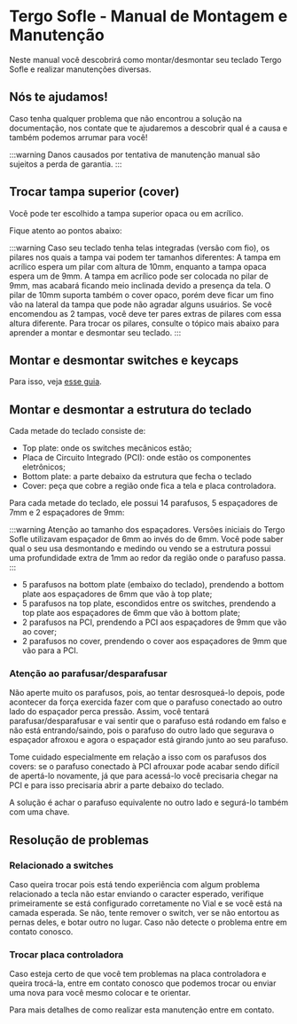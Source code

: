 # Tergo Sofle - Manual de Montagem e Manutenção

Neste manual você descobrirá como montar/desmontar seu teclado Tergo Sofle e realizar manutenções diversas.

## Nós te ajudamos!

Caso tenha qualquer problema que não encontrou a solução na documentação, nos contate que te ajudaremos a descobrir qual é a causa e também podemos arrumar para você!

:::warning
Danos causados por tentativa de manutenção manual são sujeitos a perda de garantia.
:::

## Trocar tampa superior (cover)

Você pode ter escolhido a tampa superior opaca ou em acrílico.

Fique atento ao pontos abaixo:

:::warning
Caso seu teclado tenha telas integradas (versão com fio), os pilares nos quais a tampa vai podem ter tamanhos diferentes:
A tampa em acrílico espera um pilar com altura de 10mm, enquanto a tampa opaca espera um de 9mm.
A tampa em acrílico pode ser colocada no pilar de 9mm, mas acabará ficando meio inclinada devido a presença da tela.
O pilar de 10mm suporta também o cover opaco, porém deve ficar um fino vão na lateral da tampa que pode não agradar alguns usuários.
Se você encomendou as 2 tampas, você deve ter pares extras de pilares com essa altura diferente.
Para trocar os pilares, consulte o tópico mais abaixo para aprender a montar e desmontar seu teclado.
:::

## Montar e desmontar switches e keycaps

Para isso, veja [esse guia](./COLOCAR_E_REMOVER_SWITCHES.md).

## Montar e desmontar a estrutura do teclado

Cada metade do teclado consiste de:
- Top plate: onde os switches mecânicos estão;
- Placa de Circuito Integrado (PCI): onde estão os componentes eletrônicos;
- Bottom plate: a parte debaixo da estrutura que fecha o teclado
- Cover: peça que cobre a região onde fica a tela e placa controladora.

Para cada metade do teclado, ele possui 14 parafusos, 5 espaçadores de 7mm e 2 espaçadores de 9mm:

:::warning
Atenção ao tamanho dos espaçadores.
Versões iniciais do Tergo Sofle utilizavam espaçador de 6mm ao invés do de 6mm.
Você pode saber qual o seu usa desmontando e medindo ou vendo se a estrutura possui uma profundidade extra de 1mm ao redor da região onde o parafuso passa.
:::

- 5 parafusos na bottom plate (embaixo do teclado), prendendo a bottom plate aos espaçadores de 6mm que vão à top plate;
- 5 parafusos na top plate, escondidos entre os switches, prendendo a top plate aos espaçadores de 6mm que vão à bottom plate;
- 2 parafusos na PCI, prendendo a PCI aos espaçadores de 9mm que vão ao cover;
- 2 parafusos no cover, prendendo o cover aos espaçadores de 9mm que vão para a PCI.

### Atenção ao parafusar/desparafusar

Não aperte muito os parafusos, pois, ao tentar desrosqueá-lo depois, pode acontecer da força exercida fazer com que o parafuso conectado ao outro lado do espaçador perca pressão. Assim, você tentará parafusar/desparafusar e vai sentir que o parafuso está rodando em falso e não está entrando/saindo, pois o parafuso do outro lado que segurava o espaçador afroxou e agora o espaçador está girando junto ao seu parafuso.

Tome cuidado especialmente em relação a isso com os parafusos dos covers: se o parafuso conectado à PCI afrouxar pode acabar sendo difícil de apertá-lo novamente, já que para acessá-lo você precisaria chegar na PCI e para isso precisaria abrir a parte debaixo do teclado.

A solução é achar o parafuso equivalente no outro lado e segurá-lo também com uma chave.

## Resolução de problemas

### Relacionado a switches

Caso queira trocar pois está tendo experiência com algum problema relacionado a tecla não estar enviando o caracter esperado, verifique primeiramente se está configurado corretamente no Vial e se você está na camada esperada. Se não, tente remover o switch, ver se não entortou as pernas deles, e botar outro no lugar. Caso não detecte o problema entre em contato conosco.

### Trocar placa controladora

Caso esteja certo de que você tem problemas na placa controladora e queira trocá-la, entre em contato conosco que podemos trocar ou enviar uma nova para você mesmo colocar e te orientar.

Para mais detalhes de como realizar esta manutenção entre em contato.
